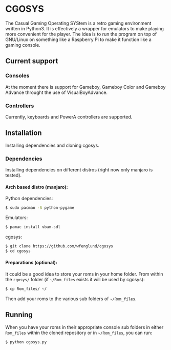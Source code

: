 # CGOSYS

The Casual Gaming Operating SYStem is a retro gaming environment written in Python3. It is effectively a wrapper for emulators to make playing more convenient for the player. The idea is to run the program on top of GNU/Linux on something like a Raspberry Pi to make it function like a gaming console.

## Current support
### Consoles
At the moment there is support for Gameboy, Gameboy Color and Gameboy Advance throught the use of VisualBoyAdvance.

### Controllers
Currently, keyboards and PowerA controllers are supported.

## Installation
Installing dependencies and cloning cgosys.

### Dependencies
Installing dependencies on different distros (right now only manjaro is tested).

#### Arch based distro (manjaro):
Python dependencies:
```bash
$ sudo pacman -S python-pygame
```
Emulators:
```bash
$ pamac install vbam-sdl
```
cgosys:
```bash
$ git clone https://github.com/wfenglund/cgosys
$ cd cgosys
```

#### Preparations (optional):
It could be a good idea to store your roms in your home folder. From within the `cgosys/` folder (if `~/Rom_files` exists it will be used by cgosys):
```bash
$ cp Rom_files/ ~/
```
Then add your roms to the various sub folders of `~/Rom_files`.

## Running
When you have your roms in their appropriate console sub folders in either `Rom_files` within the cloned repository or in `~/Rom_files`, you can run:
```bash
$ python cgosys.py
```
